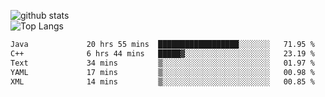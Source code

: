 ![github stats](https://github-readme-stats.vercel.app/api?username=AndreFerreira5&show_icons=true&theme=dark&count_private=true)
<br>
![Top Langs](https://github-readme-stats.vercel.app/api/top-langs/?username=AndreFerreira5&layout=compact&theme=dark)
<br>
<!--START_SECTION:waka-->

```txt
Java             20 hrs 55 mins  ██████████████████░░░░░░░   71.95 %
C++              6 hrs 44 mins   █████▓░░░░░░░░░░░░░░░░░░░   23.19 %
Text             34 mins         ▒░░░░░░░░░░░░░░░░░░░░░░░░   01.97 %
YAML             17 mins         ▒░░░░░░░░░░░░░░░░░░░░░░░░   00.98 %
XML              14 mins         ▒░░░░░░░░░░░░░░░░░░░░░░░░   00.85 %
```

<!--END_SECTION:waka-->
